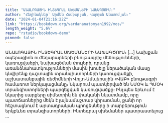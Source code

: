 ```yaml
---
title: "ԱՆԱԼՈԳԱՅԻՆ ԻՆՏԵԳՐԱԼ ՍԽԵՄԱՆԵՐԻ ՆԱԽԱԳԾՈՒՄ։"
author: "Հեղինակներ՝ Արմեն Համբարյան, Վարդան Անատոմյան։"
date: "2024-01-04T21:16:22Z"
link: "https://bookdown.org/vardananatomyan1992/mos/"
length_weight: "5.6%"
repo: "rstudio/bookdown-demo"
pinned: false
---
```


ԱՆԱԼՈԳԱՅԻՆ ԻՆՏԵԳՐԱԼ ՍԽԵՄԱՆԵՐԻ ՆԱԽԱԳԾՈՒՄ։ [...] Նախքան օպերացիոն ուժեղարարների բնութագրիչ մեծությունների,
կառուցվածքի, նախագծման փուլերի, դրանց առանձնահատկությունների մասին
խոսելը ներածական մասը կնվիրենք դաշտային տրանզիստորների կառուցվածքի,
աշխատանքային ռեժիմների Վոլտ֊Ամպերային «ՎԱԲ» բնութագրի համառոտ
ներկայացմանը։ Նկարում պատկերված են ՆՄՕԿ և ՊՄՕԿ տրանզիստորների պարզեցված
կառուցվածքը։ Ինչպես երևում է նկարից սարքերը սիմետրիկ են փականի նկատմամբ,
որը պատճառներից մեկն է լայնամաշտաբ կիրառման, քանի որ հեշտացնում է
արտադրական պրոցեսները ի տարբերություն երկբևեռ տրանզիստորների։ Ինտեգրալ
սխեմաներ պատրաստելուց ...

